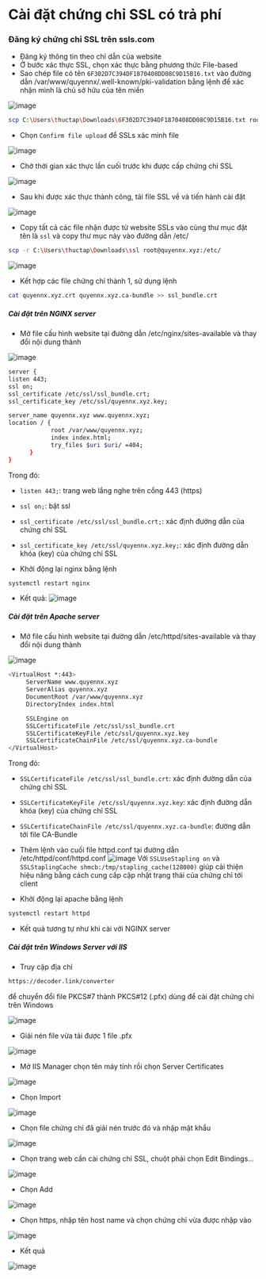 # Cài đặt chứng chỉ SSL có trả phí
### Đăng ký chứng chỉ SSL trên ssls.com
- Đăng ký thông tin theo chỉ dẫn của website
- Ở bước xác thực SSL, chọn xác thực bằng phương thức File-based
- Sao chép file có tên ```6F302D7C394DF1870408DD08C9D15B16.txt``` vào đường dẫn /var/www/quyennx/.well-known/pki-validation bằng lệnh để xác nhận mình là chủ sở hữu của tên miền

![image](./image/SSLs%202.png)
```sh
scp C:\Users\thuctap\Downloads\6F302D7C394DF1870408DD08C9D15B16.txt root@quyennx.xyz:/var/www/quyennx.xyz/.well-known/pki-validation
```

- Chọn ```Confirm file upload``` để SSLs xác minh file

![image](./image/SSLs%201.png)
- Chờ thời gian xác thực lần cuối trước khi được cấp chứng chỉ SSL

![image](./image/SSLs%203.png)
- Sau khi được xác thực thành công, tải file SSL về và tiến hành cài đặt

![image](./image/SSLs%204.png)

- Copy tất cả các file nhận được từ website SSLs vào cùng thư mục đặt tên là ```ssl``` và copy thư mục này vào đường dẫn /etc/
```sh
scp -r C:\Users\thuctap\Downloads\ssl root@quyennx.xyz:/etc/
```

![image](./image/SSLs%205.png)

- Kết hợp các file chứng chỉ thành 1, sử dụng lệnh
```sh
cat quyennx.xyz.crt quyennx.xyz.ca-bundle >> ssl_bundle.crt
```

##### Cài đặt trên NGINX server
- Mở file cấu hình website tại đường dẫn /etc/nginx/sites-available và thay đổi nội dung thành

![image](./image/SSLs%206.png)
```sh
server {
listen 443;
ssl on;
ssl_certificate /etc/ssl/ssl_bundle.crt;
ssl_certificate_key /etc/ssl/quyennx.xyz.key;

server_name quyennx.xyz www.quyennx.xyz;
location / {
            root /var/www/quyennx.xyz;
            index index.html;
            try_files $uri $uri/ =404;
      }
}
```
Trong đó:
- ```listen 443;```: trang web lắng nghe trên cổng 443 (https)
- ```ssl on;```: bật ssl
- ```ssl_certificate /etc/ssl/ssl_bundle.crt;```: xác định đường dẫn của chứng chỉ SSL
- ```ssl_certificate_key /etc/ssl/quyennx.xyz.key;```: xác định đường dẫn khóa (key) của chứng chỉ SSL

- Khởi động lại nginx bằng lệnh
```sh
systemctl restart nginx
```
- Kết quả:
![image](./image/SSLs%207.png)

##### Cài đặt trên Apache server
- Mở file cấu hình website tại đường dẫn /etc/httpd/sites-available và thay đổi nội dung thành

![image](./image/SSLs%208.png)
```sh
<VirtualHost *:443>
     ServerName www.quyennx.xyz
     ServerAlias quyennx.xyz
     DocumentRoot /var/www/quyennx.xyz
     DirectoryIndex index.html

     SSLEngine on
     SSLCertificateFile /etc/ssl/ssl_bundle.crt
     SSLCertificateKeyFile /etc/ssl/quyennx.xyz.key
     SSLCertificateChainFile /etc/ssl/quyennx.xyz.ca-bundle
</VirtualHost>
```
Trong đó:
- ```SSLCertificateFile /etc/ssl/ssl_bundle.crt```: xác định đường dẫn của chứng chỉ SSL
- ```SSLCertificateKeyFile /etc/ssl/quyennx.xyz.key```: xác định đường dẫn khóa (key) của chứng chỉ SSL
- ```SSLCertificateChainFile /etc/ssl/quyennx.xyz.ca-bundle```: đường dẫn tới file CA-Bundle

- Thêm lệnh vào cuối file httpd.conf tại đường dẫn /etc/httpd/conf/httpd.conf
![image](./image/SSLs%209.png)
Với ```SSLUseStapling on``` và ```SSLStaplingCache shmcb:/tmp/stapling_cache(128000)``` giúp cải thiện hiệu năng bằng cách cung cấp cập nhật trạng thái của chứng chỉ tới client

- Khởi động lại apache bằng lệnh
```sh
systemctl restart httpd
```

- Kết quả tương tự như khi cài với NGINX server

##### Cài đặt trên Windows Server với IIS
- Truy cập địa chỉ
```sh
https://decoder.link/converter
```
để chuyển đổi file PKCS#7 thành PKCS#12 (.pfx) dùng để cài đặt chứng chỉ trên Windows

![image](./image/SSLs%2010.png)

- Giải nén file vừa tải được 1 file .pfx

![image](./image/SSLs%2011.png)

- Mở IIS Manager chọn tên máy tính rồi chọn Server Certificates

![image](./image/SSLs%2012.png)

- Chọn Import

![image](./image/SSLs%2013.png)

- Chọn file chứng chỉ đã giải nén trước đó và nhập mật khẩu

![image](./image/SSLs%2014.png)

- Chọn trang web cần cài chứng chỉ SSL, chuột phải chọn Edit Bindings...

![image](./image/SSLs%2015.png)

- Chọn Add

![image](./image/SSLs%2016.png)

- Chọn https, nhập tên host name và chọn chứng chỉ vừa được nhập vào

![image](./image/SSLs%2017.png)

- Kết quả

![image](./image/SSLs%2018.png)